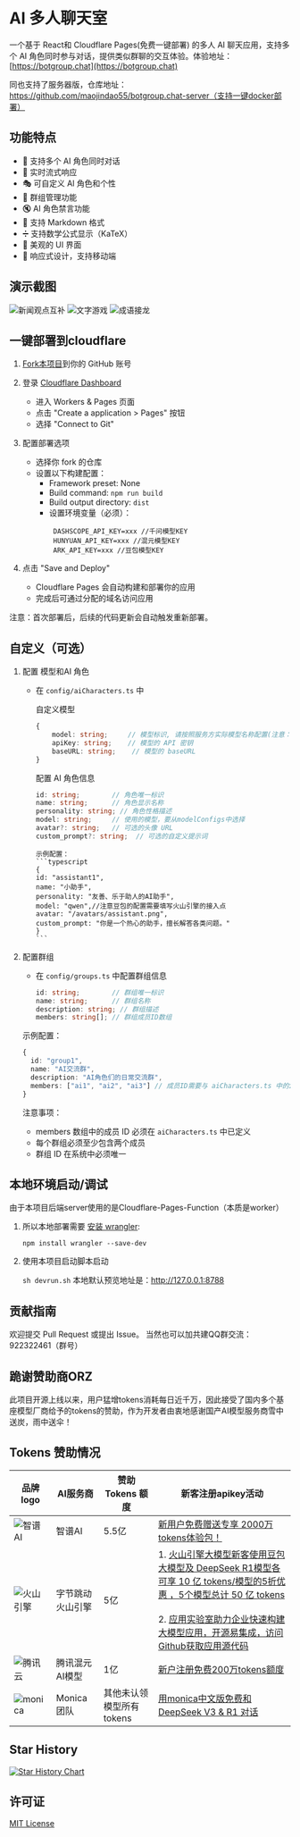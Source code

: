 # AI 多人聊天室

一个基于 React和 Cloudflare Pages(免费一键部署) 的多人 AI 聊天应用，支持多个 AI 角色同时参与对话，提供类似群聊的交互体验。体验地址：[https://botgroup.chat](https://botgroup.chat)

同也支持了服务器版，仓库地址：https://github.com/maojindao55/botgroup.chat-server（支持一键docker部署）

## 功能特点

- 🤖 支持多个 AI 角色同时对话
- 💬 实时流式响应
- 🎭 可自定义 AI 角色和个性
- 👥 群组管理功能
- 🔇 AI 角色禁言功能
- 📝 支持 Markdown 格式
- ➗ 支持数学公式显示（KaTeX）
- 🎨 美观的 UI 界面
- 📱 响应式设计，支持移动端

## 演示截图

![新闻观点互补](https://i.v2ex.co/2Sf2Uc3s.png)
![文字游戏](https://i.v2ex.co/tu4a5mv9.png)
![成语接龙](https://i.v2ex.co/F847yqQR.png)

## 一键部署到cloudflare

1. [Fork本项目](https://github.com/maojindao55/botgroup.chat/fork)到你的 GitHub 账号

2. 登录 [Cloudflare Dashboard](https://dash.cloudflare.com/)
   - 进入  Workers & Pages 页面
   - 点击 "Create a application > Pages" 按钮
   - 选择 "Connect to Git"

3. 配置部署选项
   - 选择你 fork 的仓库
   - 设置以下构建配置：
     - Framework preset: None
     - Build command: `npm run build`
     - Build output directory: `dist`
     - 设置环境变量（必须）：
       ```
        DASHSCOPE_API_KEY=xxx //千问模型KEY
        HUNYUAN_API_KEY=xxx //混元模型KEY
        ARK_API_KEY=xxx //豆包模型KEY
       ```

4. 点击 "Save and Deploy"
   - Cloudflare Pages 会自动构建和部署你的应用
   - 完成后可通过分配的域名访问应用

注意：首次部署后，后续的代码更新会自动触发重新部署。


## 自定义（可选）

1. 配置 模型和AI 角色

   - 在 `config/aiCharacters.ts` 中

        自定义模型

        ```typescript
        {
            model: string;     // 模型标识, 请按照服务方实际模型名称配置(注意：豆包的配置需要填写火山引擎接入点)，比如qwen-plus,deepseek-v3,hunyuan-standard
            apiKey: string;    // 模型的 API 密钥
            baseURL: string;    // 模型的 baseURL
        }
        ```
        
        配置 AI 角色信息
        ```typescript
        id: string;        // 角色唯一标识
        name: string;      // 角色显示名称
        personality: string; // 角色性格描述
        model: string;     // 使用的模型，要从modelConfigs中选择
        avatar?: string;   // 可选的头像 URL
        custom_prompt?: string;  // 可选的自定义提示词
        ```
   
         示例配置：
         ```typescript
         {
         id: "assistant1",
         name: "小助手",
         personality: "友善、乐于助人的AI助手",
         model: "qwen",//注意豆包的配置需要填写火山引擎的接入点
         avatar: "/avatars/assistant.png",
         custom_prompt: "你是一个热心的助手，擅长解答各类问题。"
         }
         ```
2. 配置群组
   - 在 `config/groups.ts` 中配置群组信息
        ```typescript
        id: string;        // 群组唯一标识
        name: string;      // 群组名称
        description: string; // 群组描述
        members: string[]; // 群组成员ID数组
        ```
   
   示例配置：
   ```typescript
   {
     id: "group1",
     name: "AI交流群",
     description: "AI角色们的日常交流群",
     members: ["ai1", "ai2", "ai3"] // 成员ID需要与 aiCharacters.ts 中的id对应
   }
   ```

   注意事项：
   - members 数组中的成员 ID 必须在 `aiCharacters.ts` 中已定义
   - 每个群组必须至少包含两个成员
   - 群组 ID 在系统中必须唯一

## 本地环境启动/调试
由于本项目后端server使用的是Cloudflare-Pages-Function（本质是worker）

1. 所以本地部署需要 [安装 wrangler](https://developers.cloudflare.com/workers/wrangler/install-and-update/):

   ``
   npm install wrangler --save-dev
   ``

2. 使用本项目启动脚本启动 

   `sh devrun.sh` 本地默认预览地址是：http://127.0.0.1:8788




## 贡献指南

欢迎提交 Pull Request 或提出 Issue。
当然也可以加共建QQ群交流：922322461（群号）

## 跪谢赞助商ORZ
此项目开源上线以来，用户猛增tokens消耗每日近千万，因此接受了国内多个基座模型厂商给予的tokens的赞助，作为开发者由衷地感谢国产AI模型服务商雪中送炭，雨中送伞！

## Tokens 赞助情况

|品牌logo  | AI服务商 | 赞助Tokens 额度 |新客注册apikey活动|
|---------|----------|------------|-------|
|![智谱AI](https://raw.githubusercontent.com/maojindao55/botgroup.chat/refs/heads/main/public/img/bigmodel.png)| 智谱AI | 5.5亿 | [新用户免费赠送专享 2000万 tokens体验包！ ](https://zhipuaishengchan.datasink.sensorsdata.cn/t/9z)|
|![火山引擎](https://portal.volccdn.com/obj/volcfe/logo/appbar_logo_dark.2.svg)| 字节跳动火山引擎 | 5亿 | 1. [火山引擎大模型新客使用豆包大模型及 DeepSeek R1模型各可享 10 亿 tokens/模型的5折优惠 ，5个模型总计 50 亿 tokens](https://console.volcengine.com/ark/region:ark+cn-beijing/openManagement?LLM=%7B%7D&OpenTokenDrawer=false&projectName=default) <br> <br> 2. [应用实验室助力企业快速构建大模型应用，开源易集成，访问Github获取应用源代码](https://github.com/volcengine/ai-app-lab/tree/main)|
|![腾讯云](https://cloudcache.tencent-cloud.com/qcloud/portal/kit/images/slice/logo.23996906.svg)| 腾讯混元AI模型 | 1亿 |[新户注册免费200万tokens额度](https://cloud.tencent.com/product/hunyuan)|
|![monica](https://files.monica.cn/assets/botgroup/monica.png)| Monica团队 | 其他未认领模型所有tokens |[用monica中文版免费和 DeepSeek V3 & R1 对话](https://monica.cn/)|


## Star History

[![Star History Chart](https://api.star-history.com/svg?repos=maojindao55/botgroup.chat&type=Date)](https://star-history.com/#maojindao55/botgroup.chat&Date)

## 许可证

[MIT License](LICENSE)
